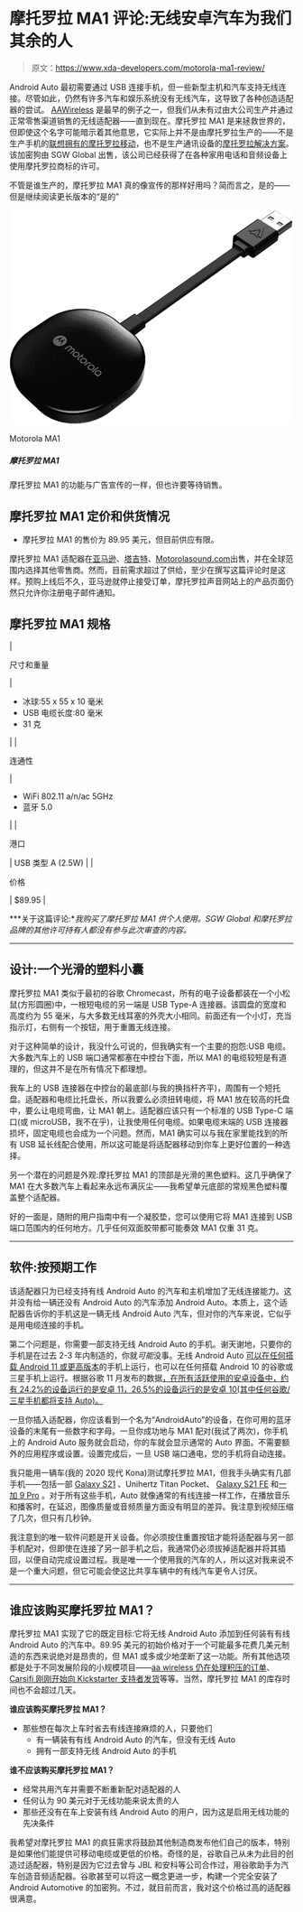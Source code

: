 # 摩托罗拉 MA1 评论:无线安卓汽车为我们其余的人

> 原文：<https://www.xda-developers.com/motorola-ma1-review/>

Android Auto 最初需要通过 USB 连接手机，但一些新型主机和汽车支持无线连接。尽管如此，仍然有许多汽车和娱乐系统没有无线汽车，这导致了各种创造适配器的尝试。 [AAWireless](https://www.xda-developers.com/aawireless-dongle-enable-wireless-android-auto-wired-head-units/) 是最早的例子之一，但我们从未有过由大公司生产并通过正常零售渠道销售的无线适配器——直到现在。摩托罗拉 MA1 是来拯救世界的，但即使这个名字可能暗示着其他意思，它实际上并不是由摩托罗拉生产的——不是生产手机的[联想拥有的摩托罗拉移动](https://en.wikipedia.org/wiki/Motorola_Mobility)，也不是生产通讯设备的[摩托罗拉解决方案](https://en.wikipedia.org/wiki/Motorola_Solutions)。该加密狗由 SGW Global 出售，该公司已经获得了在各种家用电话和音频设备上使用摩托罗拉商标的许可。

不管是谁生产的，摩托罗拉 MA1 真的像宣传的那样好用吗？简而言之，是的——但是继续阅读更长版本的“是的”

 <picture>![The Motorola MA1 functions as advertised, but maybe wait for a sale.](img/a602591e4b8e36ee5841086679a42dbf.png)</picture> 

Motorola MA1

##### 摩托罗拉 MA1

摩托罗拉 MA1 的功能与广告宣传的一样，但也许要等待销售。

## 摩托罗拉 MA1 定价和供货情况

*   摩托罗拉 MA1 的售价为 89.95 美元，但目前供应有限。

摩托罗拉 MA1 适配器在[亚马逊](https://www.amazon.com/gp/product/B09PQ95GY4?tag=xda-3hl1p1f-20&ascsubtag=UUxdaUeUpU393&asc_refurl=https%3A%2F%2Fwww.xda-developers.com%2Fmotorola-ma1-review%2F&asc_campaign=Short-Term)、[塔吉特](https://www.target.com/p/motorola-ma1-wireless-android-auto-car-adapter/-/A-85692043)、[Motorolasound.com](https://www.motorolasound.com/audio-products/android-auto/ma1)出售，并在全球范围内选择其他零售商。然而，目前需求超过了供给，至少在撰写这篇评论时是这样。预购上线后不久，亚马逊就停止接受订单，摩托罗拉声音网站上的产品页面仍然只允许你注册电子邮件通知。

## 摩托罗拉 MA1 规格

| 

尺寸和重量

 | 

*   冰球:55 x 55 x 10 毫米
*   USB 电缆长度:80 毫米
*   31 克

 |
| 

连通性

 | 

*   WiFi 802.11 a/n/ac 5GHz
*   蓝牙 5.0

 |
| 

港口

 | USB 类型 A (2.5W) |
| 

价格

 | $89.95 |

***关于这篇评论:**我购买了摩托罗拉 MA1 供个人使用。SGW Global 和摩托罗拉品牌的其他许可持有人都没有参与此次审查的内容。*

* * *

## 设计:一个光滑的塑料小囊

摩托罗拉 MA1 类似于最初的谷歌 Chromecast，所有的电子设备都装在一个小松鼠(方形圆圈)中，一根短电缆的另一端是 USB Type-A 连接器。该圆盘的宽度和高度约为 55 毫米，与大多数无线耳塞的外壳大小相同。前面还有一个小灯，充当指示灯，右侧有一个按钮，用于重置无线连接。

对于这种简单的设计，我没什么可说的，但我确实有一个主要的抱怨:USB 电缆。大多数汽车上的 USB 端口通常都塞在中控台下面，所以 MA1 的电缆较短是有道理的，但这并不是在所有情况下都理想。

我车上的 USB 连接器在中控台的最底部(与我的换挡杆齐平)，周围有一个短托盘。适配器和电缆比托盘长，所以我要么必须扭转电缆，将 MA1 放在较高的托盘中，要么让电缆弯曲，让 MA1 朝上。适配器应该只有一个标准的 USB Type-C 端口(或 microUSB，我不在乎)，让我使用任何电缆。如果电缆末端的 USB 连接器损坏，固定电缆也会成为一个问题。然而，MA1 确实可以与我在家里能找到的所有 USB 延长线配合使用，所以这可能是将适配器移动到你车上更好位置的一种选择。

另一个潜在的问题是外观:摩托罗拉 MA1 的顶部是光滑的黑色塑料。这几乎确保了 MA1 在大多数汽车上看起来永远布满灰尘——我希望单元底部的常规黑色塑料覆盖整个适配器。

好的一面是，随附的用户指南中有一个凝胶垫，您可以使用它将 MA1 连接到 USB 端口范围内的任何地方。几乎任何双面胶带都可能奏效 MA1 仅重 31 克。

* * *

## 软件:按预期工作

该适配器只为已经支持有线 Android Auto 的汽车和主机增加了无线连接能力。这并没有给一辆还没有 Android Auto 的汽车添加 Android Auto。本质上，这个适配器告诉你的手机这是一辆无线 Android Auto 汽车，但对你的汽车来说，它似乎是用电缆连接的手机。

第二个问题是，你需要一部支持无线 Android Auto 的手机。谢天谢地，只要你的手机是在过去 2-3 年内制造的，你就*可能*没事。无线 Android Auto [可以在任何搭载 Android 11 或更高版本](https://support.google.com/androidauto/answer/6348019)的手机上运行，也可以在任何搭载 Android 10 的谷歌或三星手机上运行。根据谷歌 11 月发布的数据[，在所有活跃使用的安卓设备中，约有 24.2%的设备运行的是安卓 11，26.5%的设备运行的是安卓 10(其中任何谷歌/三星手机都将支持 Auto)。](https://9to5google.com/2021/11/22/android-2021-distribution-numbers/)

一旦你插入适配器，你应该看到一个名为“AndroidAuto”的设备，在你可用的蓝牙设备的末尾有一些数字和字母。一旦你成功地与 MA1 配对(我试了两次)，你手机上的 Android Auto 服务就会启动，你的车就会显示通常的 Auto 界面。不需要额外的应用程序或设置。设置完成后，一旦 USB 端口通电，您的手机将自动连接。

我只能用一辆车(我的 2020 现代 Kona)测试摩托罗拉 MA1，但我手头确实有几部手机——包括一部 [Galaxy S21](https://www.xda-developers.com/samsung-galaxy-s21/) 、Unihertz Titan Pocket、 [Galaxy S21 FE](https://www.xda-developers.com/samsung-galaxy-s21-fe-review/) 和[一加 9 Pro](https://www.xda-developers.com/oneplus-9-pro-review/) 。对于所有这些手机，Auto 就像通常的有线连接一样工作，在播放音乐和播客时，在延迟，图像质量或音频质量方面没有明显的差异。我注意到视频压缩了几次，但只有几秒钟。

我注意到的唯一软件问题是开关设备。你必须按住重置按钮才能将适配器与另一部手机配对，但即使在连接了另一部手机之后，我通常仍必须拔掉适配器并将其插回，以便自动完成设置过程。我是唯一一个使用我的汽车的人，所以这对我来说不是一个重大问题，但它可能会使这比共享车辆中的有线汽车更令人讨厌。

* * *

## 谁应该购买摩托罗拉 MA1？

摩托罗拉 MA1 实现了它的既定目标:它将无线 Android Auto 添加到任何装有有线 Android Auto 的汽车中。89.95 美元的初始价格对于一个可能最多花费几美元制造的东西来说绝对是昂贵的，但 MA1 或多或少地垄断了这一功能。所有其他选项都是处于不同发展阶段的小规模项目——[aa wireless 仍在处理积压的订单](https://www.indiegogo.com/projects/aawireless#/updates/all)、 [Carsifi 刚刚开始向 Kickstarter 支持者发货](https://www.kickstarter.com/projects/carsifi/carsifi-wireless-android-auto-adapter/posts/3398740)等等。当然，摩托罗拉 MA1 的库存时间也不会超过几天。

**谁应该购买摩托罗拉 MA1？**

*   那些想在每次上车时省去有线连接麻烦的人，只要他们
    *   有一辆装有有线 Android Auto 的汽车，但没有无线 Auto
    *   拥有一部支持无线 Android Auto 的手机

**谁不应该购买摩托罗拉 MA1？**

*   经常共用汽车并需要不断重新配对适配器的人
*   任何认为 90 美元对于无线功能来说太贵的人
*   那些还没有在车上安装有线 Android Auto 的用户，因为这是启用无线功能的先决条件

我希望对摩托罗拉 MA1 的疯狂需求将鼓励其他制造商发布他们自己的版本，特别是如果他们能提供可移动电缆或更低的价格。奇怪的是，谷歌自己从未为此目的创造过适配器，特别是因为它过去曾与 JBL 和安科等公司合作过，用谷歌助手为汽车创造音频适配器。谷歌甚至可以将这一概念更进一步，构建一个完全安装了 Android Automotive 的加密狗。不过，就目前而言，我对这个价格过高的适配器很满意。